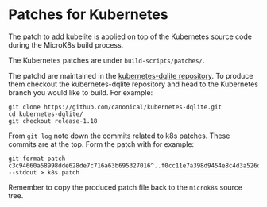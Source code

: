# Patches for Kubernetes
 
The patch to add kubelite is applied on top of the Kubernetes source code during
the MicroK8s build process.

The Kubernetes patches are under `build-scripts/patches/`.

The patchd are maintained in the [kubernetes-dqlite repository](https://github.com/canonical/kubernetes-dqlite).
To produce them checkout the kubernetes-dqlite repository and head to the Kubernetes
branch you would like to build. For example:
```
git clone https://github.com/canonical/kubernetes-dqlite.git
cd kubernetes-dqlite/
git checkout release-1.18
```  
From `git log` note down the commits related to k8s patches. These commits are at the top.
Form the patch with for example:
```
git format-patch c3c94660a58998dde628de7c716a63b695327016^..f0cc11e7a398d9454e8c4d3a526d6372cf1a1889 --stdout > k8s.patch
```

Remember to copy the produced patch file back to the `microk8s` source tree.
